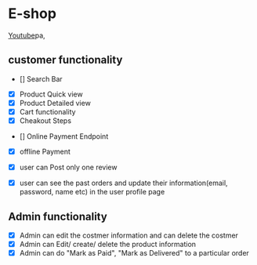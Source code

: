 # E-shop

[Youtube](https://www.youtube.com/watch?v=ad-diUBjkHo)pa,

## customer functionality

- [] Search Bar
- [x] Product Quick view
- [x] Product Detailed view
- [x] Cart functionality
- [x] Cheakout Steps
- [] Online Payment Endpoint
- [x] offline Payment
- [x] user can Post only one review
- [x] user can see the past orders and update their information(email, password, name etc) in the user profile page


## Admin functionality

- [x] Admin can edit the costmer information and can delete the costmer
- [x] Admin can Edit/ create/ delete the product information
- [x] Admin can do "Mark as Paid", "Mark as Delivered" to a particular order
